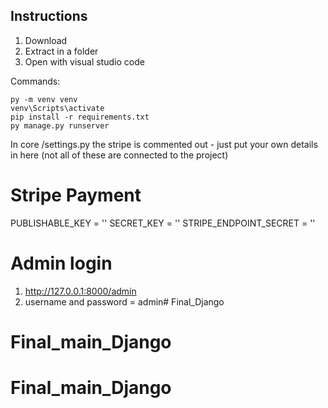 

## Instructions

1. Download
2. Extract in a folder
3. Open with visual studio code

Commands:

    py -m venv venv
    venv\Scripts\activate
    pip install -r requirements.txt
    py manage.py runserver


In core /settings.py the stripe is commented out - just put your own details in here (not all of these are connected to the project)

# Stripe Payment
PUBLISHABLE_KEY = ''
SECRET_KEY = ''
STRIPE_ENDPOINT_SECRET = ''

# Admin login
1. http://127.0.0.1:8000/admin
2. username and password = admin# Final_Django
# Final_main_Django
# Final_main_Django

